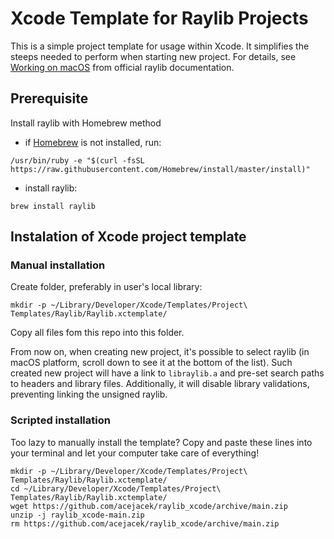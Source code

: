 # Xcode Template for Raylib Projects

This is a simple project template for usage within Xcode. It simplifies the steeps needed to perform when starting new project. For details, see [Working on macOS](https://github.com/raysan5/raylib/wiki/Working-on-macOS) from official raylib documentation.

## Prerequisite

Install raylib with Homebrew method
- if [Homebrew](https://brew.sh) is not installed, run:
```
/usr/bin/ruby -e "$(curl -fsSL https://raw.githubusercontent.com/Homebrew/install/master/install)"
```
- install raylib:
```
brew install raylib
```

## Instalation of Xcode project template

### Manual installation
Create folder, preferably in user's local library:

```
mkdir -p ~/Library/Developer/Xcode/Templates/Project\ Templates/Raylib/Raylib.xctemplate/
```

Copy all files fom this repo into this folder.

From now on, when creating new project, it's possible to select raylib (in macOS platform, scroll down to see it at the bottom of the list). Such created new project will have a link to `libraylib.a` and pre-set search paths to headers and library files. Additionally, it will disable library validations, preventing linking the unsigned raylib.

### Scripted installation

Too lazy to manually install the template? Copy and paste these lines into your terminal and let your computer take care of everything!
```
mkdir -p ~/Library/Developer/Xcode/Templates/Project\ Templates/Raylib/Raylib.xctemplate/
cd ~/Library/Developer/Xcode/Templates/Project\ Templates/Raylib/Raylib.xctemplate/
wget https://github.com/acejacek/raylib_xcode/archive/main.zip
unzip -j raylib_xcode-main.zip
rm https://github.com/acejacek/raylib_xcode/archive/main.zip
```
